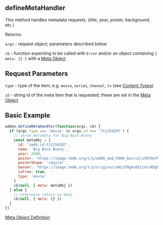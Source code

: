 ## defineMetaHandler

This method handles metadata requests. (title, year, poster, background, etc.)


Returns:

`args` - request object; parameters described below

`cb` - function expecting to be called with `Error` and/or an object containing `{ meta: {} }` with a [Meta Object](../responses/meta.md)


## Request Parameters

``type`` - type of the item; e.g. `movie`, `series`, `channel`, `tv` (see [Content Types](../responses/content.types.md))

``id`` - string id of the meta item that is requested; these are set in the [Meta Object](../responses/meta.md)


## Basic Example

```javascript
addon.defineMetaHandler(function(args, cb) {
  if (args.type === 'movie' && args.id === 'tt1254207') {
    // serve metadata for Big Buck Bunny
    const metaObj = {
      id: 'imdb_id:tt1254207',
      name: 'Big Buck Bunny',
      year: 2008,
      poster: 'https://image.tmdb.org/t/p/w600_and_h900_bestv2/uVEFQvFMMsg4e6yb03xOfVsDz4o.jpg',
      posterShape: 'regular',
      banner: 'https://image.tmdb.org/t/p/original/aHLST0g8sOE1ixCxRDgM35SKwwp.jpg',
      isFree: true,
      type: 'movie'
    }
    cb(null, { meta: metaObj })
  } else {
    // otherwise return no meta
    cb(null, { meta: {} })
  }
})
```

[Meta Object Definition](../responses/meta.md)
